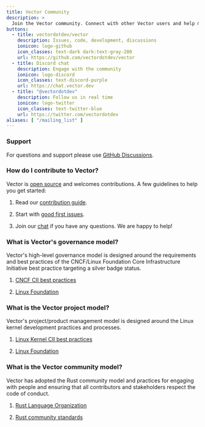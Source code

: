 ```yaml
---
title: Vector Community
description: >
  Join the Vector community. Connect with other Vector users and help make Vector better.
buttons:
  - title: vectordotdev/vector
    description: Issues, code, development, discussions
    ionicon: logo-github
    icon_classes: text-dark dark:text-gray-200
    url: https://github.com/vectordotdev/vector
  - title: Discord chat
    description: Engage with the community
    ionicon: logo-discord
    icon_classes: text-discord-purple
    url: https://chat.vector.dev
  - title: "@vectordotdev"
    description: Follow us in real time
    ionicon: logo-twitter
    icon_classes: text-twitter-blue
    url: https://twitter.com/vectordotdev
aliases: [ "/mailing_list" ]
---
```


### Support

For questions and support please use [GitHub Discussions][discussion].

### How do I contribute to Vector?

Vector is [open source][oss] and welcomes contributions. A few guidelines to help you get started:

1. Read our [contribution guide][contribution].

2. Start with [good first issues][first_issues].

3. Join our [chat] if you have any questions. We are happy to help!

### What is Vector's governance model?

Vector's high-level governance model is designed around the requirements and best practices of the CNCF/Linux Foundation Core Infrastructure Initiative best practice targeting a silver badge status.

1. [CNCF CII best practices][cncf]

2. [Linux Foundation][lf]

### What is the Vector project model?

Vector's project/product management model is designed around the Linux kernel development practices and processes.

1. [Linux Kernel CII best practices][kernel]

2. [Linux Foundation][linux]

### What is the Vector community model?

Vector has adopted the Rust community model and practices for engaging with people and ensuring that all contributors and stakeholders respect the code of conduct.

1. [Rust Language Organization][rust_lang]

2. [Rust community standards][rust_community]

[chat]: https://chat.vector.dev

[cncf]: https://bestpractices.coreinfrastructure.org/en

[contribution]: https://github.com/vectordotdev/vector/blob/master/CONTRIBUTING.md

[discussion]: https://github.com/vectordotdev/vector/discussions

[first_issues]: https://github.com/vectordotdev/vector/contribute

[kernel]: https://bestpractices.coreinfrastructure.org/en/projects/34

[lf]: https://www.linuxfoundation.org

[linux]: https://www.kernel.org

[oss]: https://github.com/vectordotdev/vector

[rust_community]: https://www.rust-lang.org/community

[rust_lang]: https://www.rust-lang.org
